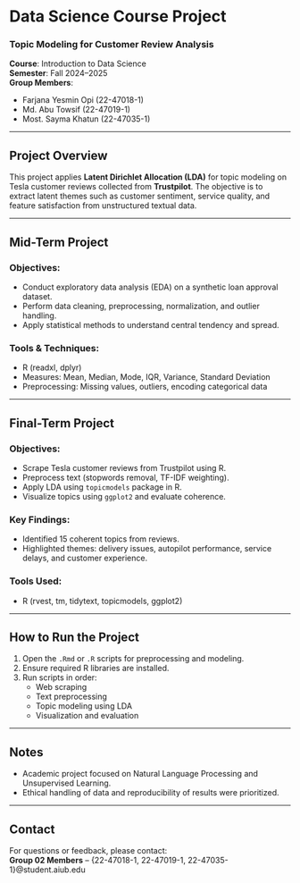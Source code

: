 
# Data Science Course Project  
### Topic Modeling for Customer Review Analysis  
**Course**: Introduction to Data Science  
**Semester**: Fall 2024–2025  
**Group Members**:
- Farjana Yesmin Opi (22-47018-1)
- Md. Abu Towsif (22-47019-1)    
- Most. Sayma Khatun (22-47035-1)  

---

## Project Overview

This project applies **Latent Dirichlet Allocation (LDA)** for topic modeling on Tesla customer reviews collected from **Trustpilot**. The objective is to extract latent themes such as customer sentiment, service quality, and feature satisfaction from unstructured textual data.

---

## Mid-Term Project 
### Objectives:
- Conduct exploratory data analysis (EDA) on a synthetic loan approval dataset.
- Perform data cleaning, preprocessing, normalization, and outlier handling.
- Apply statistical methods to understand central tendency and spread.

### Tools & Techniques:
- R (readxl, dplyr)
- Measures: Mean, Median, Mode, IQR, Variance, Standard Deviation
- Preprocessing: Missing values, outliers, encoding categorical data

---

## Final-Term Project 

### Objectives:
- Scrape Tesla customer reviews from Trustpilot using R.
- Preprocess text (stopwords removal, TF-IDF weighting).
- Apply LDA using `topicmodels` package in R.
- Visualize topics using `ggplot2` and evaluate coherence.

### Key Findings:
- Identified 15 coherent topics from reviews.
- Highlighted themes: delivery issues, autopilot performance, service delays, and customer experience.

### Tools Used:
- R (rvest, tm, tidytext, topicmodels, ggplot2)

---

## How to Run the Project

1. Open the `.Rmd` or `.R` scripts for preprocessing and modeling.
2. Ensure required R libraries are installed.
3. Run scripts in order:
   - Web scraping
   - Text preprocessing
   - Topic modeling using LDA
   - Visualization and evaluation

---

## Notes
- Academic project focused on Natural Language Processing and Unsupervised Learning.
- Ethical handling of data and reproducibility of results were prioritized.

---

## Contact

For questions or feedback, please contact:  
**Group 02 Members** – {22-47018-1, 22-47019-1, 22-47035-1}@student.aiub.edu

